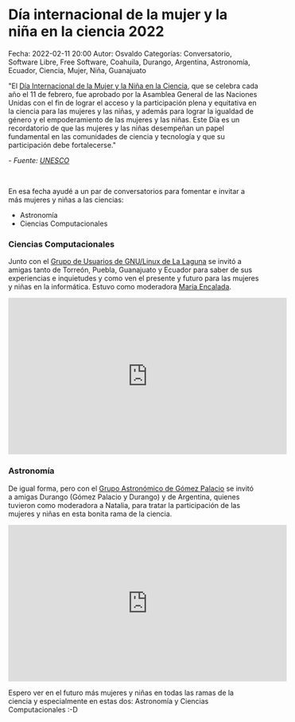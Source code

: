Día internacional de la mujer y la niña en la ciencia 2022
==================================

Fecha: 2022-02-11 20:00
Autor: Osvaldo
Categorías: Conversatorio, Software Libre, Free Software, Coahuila, Durango, Argentina, Astronomía, Ecuador, Ciencia, Mujer, Niña, Guanajuato

"El [Día Internacional de la Mujer y la Niña en la Ciencia](https://es.wikipedia.org/wiki/D%C3%ADa_Internacional_de_la_Mujer_y_la_Ni%C3%B1a_en_la_Ciencia), que se celebra cada año el 11 de febrero, fue aprobado por la Asamblea General de las Naciones Unidas con el fin de lograr el acceso y la participación plena y equitativa en la ciencia para las mujeres y las niñas, y además para lograr la igualdad de género y el empoderamiento de las mujeres y las niñas. Este Día es un recordatorio de que las mujeres y las niñas desempeñan un papel fundamental en las comunidades de ciencia y tecnología y que su participación debe fortalecerse."

_- Fuente: [UNESCO](https://www.unesco.org/es/days/women-girls-science)_

<!-- break -->

<br />

En esa fecha ayudé a un par de conversatorios para fomentar e invitar a más mujeres y niñas a las ciencias:

* Astronomía
* Ciencias Computacionales

### Ciencias Computacionales

Junto con el [Grupo de Usuarios de GNU/Linux de La Laguna](http://www.gulag.org.mx) se invitó a amigas tanto de Torreón, Puebla, Guanajuato y Ecuador para saber de sus experiencias e inquietudes y como ven el presente y futuro para las mujeres y niñas en la informática. Estuvo como moderadora [Maria Encalada](https://twitter.com/AniiEncalada).

<iframe width="560" height="315" src="https://www.youtube.com/embed/xZrpetJX-tw" title="YouTube video player" frameborder="0" allow="accelerometer; autoplay; clipboard-write; encrypted-media; gyroscope; picture-in-picture" allowfullscreen></iframe>

<br />

### Astronomía

De igual forma, pero con el [Grupo Astronómico de Gómez Palacio](https://www.facebook.com/profile.php?id=100064269931780) se invitó a amigas Durango (Gómez Palacio y Durango) y de Argentina, quienes tuvieron como moderadora a Natalia, para tratar la participación de las mujeres y niñas en esta bonita rama de la ciencia.

<iframe width="560" height="315" src="https://www.youtube.com/embed/cIdaOKiTDwE" title="YouTube video player" frameborder="0" allow="accelerometer; autoplay; clipboard-write; encrypted-media; gyroscope; picture-in-picture" allowfullscreen></iframe>

<br />

Espero ver en el futuro más mujeres y niñas en todas las ramas de la ciencia y especialmente en estas dos: Astronomía y Ciencias Computacionales :-D


